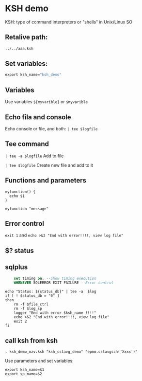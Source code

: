 # KSH demo

KSH: type of command interpreters or "shells" in Unix/Linux SO

## Retalive path:

```cmd
../../aaa.ksh
```

## Set variables:

```cmd
export ksh_name="ksh_demo"
```

## Variables

Use variables ```${myvarible}``` or ```$myvarible```

## Echo fila and console

Echo console or file, and both: ```| tee $logfile```


## Tee command

```| tee -a $logfile``` Add to file

```| tee $logfile``` Create new file and add to it

## Functions and parameters

```ksh
myfunction() {
  echo $1
}

myfunction "message"
```

## Error control

```exit 1``` and ```echo >&2 "End with error!!!!, view log file"```


## $? status
## sqlplus

```sql
    set timing on; --Show timing execution
    WHENEVER SQLERROR EXIT FAILURE --Error control
```

```ksh
echo "Status: ${status_db}" | tee -a  $log
if [ ! $status_db = "0" ]
then
    rm -f $file_ctrl
    rm -f $log_sp
    logger "End with error $ksh_name !!!!"
    echo >&2 "End with error!!!!, view log file"
    exit 2   
fi
```

## call ksh from ksh

```ksh
. ksh_demo_mzv.ksh "ksh_cstavg_demo" "epmm.cstavgsch('Xxxx')" 
```

Use parameters and set variables:

```ksh
export ksh_name=$1
export sp_name=$2
```




